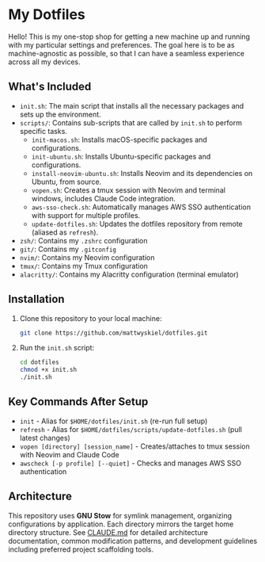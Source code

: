 # My Dotfiles

Hello! This is my one-stop shop for getting a new machine up and running with my particular settings and preferences.
The goal here is to be as machine-agnostic as possible, so that I can have a seamless experience across all my devices.

## What's Included
- `init.sh`: The main script that installs all the necessary packages and sets up the environment.
- `scripts/`: Contains sub-scripts that are called by `init.sh` to perform specific tasks.
    - `init-macos.sh`: Installs macOS-specific packages and configurations.
    - `init-ubuntu.sh`: Installs Ubuntu-specific packages and configurations.
    - `install-neovim-ubuntu.sh`: Installs Neovim and its dependencies on Ubuntu, from source.
    - `vopen.sh`: Creates a tmux session with Neovim and terminal windows, includes Claude Code integration.
    - `aws-sso-check.sh`: Automatically manages AWS SSO authentication with support for multiple profiles.
    - `update-dotfiles.sh`: Updates the dotfiles repository from remote (aliased as `refresh`).
- `zsh/`: Contains my `.zshrc` configuration
- `git/`: Contains my `.gitconfig`
- `nvim/`: Contains my Neovim configuration
- `tmux/`: Contains my Tmux configuration
- `alacritty/`: Contains my Alacritty configuration (terminal emulator)

## Installation
1. Clone this repository to your local machine:
    ```bash
    git clone https://github.com/mattwyskiel/dotfiles.git
    ```
2. Run the `init.sh` script:
    ```bash
    cd dotfiles
    chmod +x init.sh
    ./init.sh
    ```

## Key Commands After Setup
- `init` - Alias for `$HOME/dotfiles/init.sh` (re-run full setup)
- `refresh` - Alias for `$HOME/dotfiles/scripts/update-dotfiles.sh` (pull latest changes)
- `vopen [directory] [session_name]` - Creates/attaches to tmux session with Neovim and Claude Code
- `awscheck [-p profile] [--quiet]` - Checks and manages AWS SSO authentication

## Architecture
This repository uses **GNU Stow** for symlink management, organizing configurations by application. Each directory mirrors the target home directory structure. See [CLAUDE.md](CLAUDE.md) for detailed architecture documentation, common modification patterns, and development guidelines including preferred project scaffolding tools.
